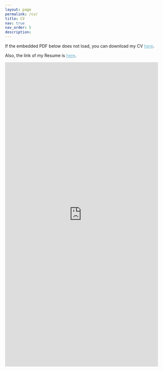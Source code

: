 ```yaml
---
layout: page
permalink: /cv/
title: CV
nav: true
nav_order: 5
description:
---
```


If the embedded PDF below does not load, you can download my CV <a href="https://shajarian.github.io/assets/pdf/CV_Oct2024.pdf" style="color:#64B2CB" download>here</a>.

Also, the link of my Resume is <a href="https://shajarian.github.io/assets/pdf/ShirleyShajarian_Resume(Oct2024).docx.pdf" style="color:#64B2CB" download>here</a>.

<embed src="https://shajarian.github.io/assets/pdf/CV_Oct2024.pdf" type="application/pdf" style="width:100%; height:1000px; margin-left: auto; margin-right: auto;" frameborder="0"/>

